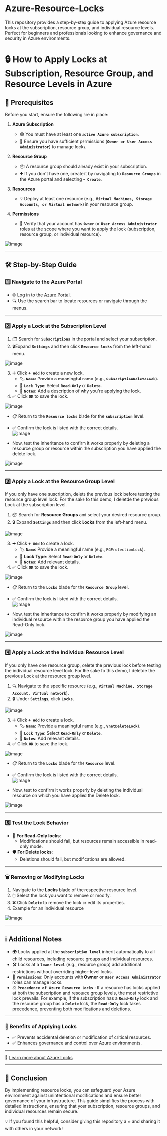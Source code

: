 # Azure-Resource-Locks
This repository provides a step-by-step guide to applying Azure resource locks at the subscription, resource group, and individual resource levels. Perfect for beginners and professionals looking to enhance governance and security in Azure environments.

# 🔒 How to Apply Locks at Subscription, Resource Group, and Resource Levels in Azure  

## 📝 **Prerequisites**  

Before you start, ensure the following are in place:  

1. **Azure Subscription**  
   - 🟢 You must have at least one **`active Azure subscription`**.  
   - 🔑 Ensure you have sufficient permissions (**`Owner or User Access Administrator`**) to manage locks.  

2. **Resource Group**  
   - 📦 A resource group should already exist in your subscription.  
   - ➕ If you don't have one, create it by navigating to **`Resource Groups`** in the Azure portal and selecting **`+ Create`**.

3. **Resources**  
   - 💡 Deploy at least one resource (e.g., **`Virtual Machines, Storage Accounts, or Virtual network`**) in your resource group.

4. **Permissions**  
   - 👤 Verify that your account has **`Owner`** or **`User Access Administrator`** roles at the scope where you want to apply the lock (subscription, resource group, or individual resource).  

![image](https://github.com/user-attachments/assets/83c2a4a7-03da-4d60-9bb7-277791076c55)

---

## 🛠️ **Step-by-Step Guide**  

### 1️⃣ **Navigate to the Azure Portal**  
- 🌐 Log in to the [Azure Portal](https://portal.azure.com/).  
- 🔍 Use the search bar to locate resources or navigate through the menus.  

---

### 2️⃣ **Apply a Lock at the Subscription Level**  
1. 🗂️ Search for **`Subscriptions`** in the portal and select your subscription.  
2. 🔒Expand **`Settings`** and then click **`Resource locks`** from the left-hand menu.

 ![image](https://github.com/user-attachments/assets/d46aa0f6-3453-4304-be45-c9e3fd11593c)
 
3. ➕ Click **`+ Add`** to create a new lock.  
   - 🏷️ **`Name`**: Provide a meaningful name (e.g., **`SubscriptionDeleteLock`**).  
   - 🔑 **`Lock Type`**: Select **`Read-Only`** or **`Delete`**.  
   - 📝 **`Notes`**: Add a description of why you're applying the lock.  
4. ✅ Click **`OK`** to save the lock.  

![image](https://github.com/user-attachments/assets/4ff97ea5-0ffe-4c03-adc3-92a666bf857e)

- 📋 Return to the **`Resource locks`** blade for the  **`subscription`** level.
- ✅ Confirm the lock is listed with the correct details.  
![image](https://github.com/user-attachments/assets/f80866b7-8593-4e06-b55a-5f2d08f46db3)

- Now, test the inheritance to confirm it works properly by deleting a resource group or resource within the subscription you have applied the delete lock.

![image](https://github.com/user-attachments/assets/49bd9a2e-473d-4f72-972e-be6fdfac78b1)

---

### 3️⃣ **Apply a Lock at the Resource Group Level**  

If you only have one suscription, delete the previous lock before testing the resource group level lock. For the sake fo this demo, I deletde the previous Lock at the subscription level.
1. 📦 Search for **Resource Groups** and select your desired resource group.  
2. 🔒 Expand **`Settings`** and then click **Locks** from the left-hand menu.

![image](https://github.com/user-attachments/assets/31220b99-cd22-40f6-8cc8-def076fa87f6)

3. ➕ Click **`+ Add`** to create a lock.  
   - 🏷️ **`Name`**: Provide a meaningful name (e.g., `RGProtectionLock`).  
   - 🔑 **Lock Type**: Select **`Read-Only`** or **`Delete`**.  
   - 📝 **`Notes`**: Add relevant details.  
4. ✅ Click **`OK`** to save the lock.  

![image](https://github.com/user-attachments/assets/629f2cfa-b80a-4f0a-84c3-797e5be0f25e)

 - 📋 Return to the **`Locks`** blade for the  **`Resource Group`** level.
 - ✅ Confirm the lock is listed with the correct details.  
![image](https://github.com/user-attachments/assets/54a1af03-c023-4378-beca-8d336aba7d3b)

 - Now, test the inheritance to confirm it works properly by modifying an individual resource within the resource group you have applied the Read-Only lock.

![image](https://github.com/user-attachments/assets/4465d5d9-a8cd-444c-8f29-5ce95ce91867)

---

### 4️⃣ **Apply a Lock at the Individual Resource Level**  

If you only have one resource group, delete the previous lock before testing the individual resource level lock. For the sake fo this demo, I deletde the previous Lock at the resource group level.
1. 🔍 Navigate to the specific resource (e.g., **`Virtual Machine, Storage Account, Virtual network`**).  
2. 🔒 Under **`Settings`**, click **`Locks`**.

![image](https://github.com/user-attachments/assets/5ec2c235-4eb4-4cde-982c-5ab1e521c49e)

3. ➕ Click **`+ Add`** to create a lock.  
   - 🏷️ **`Name`**: Provide a meaningful name (e.g., **`VnetDeleteLock`**).  
   - 🔑 **`Lock Type`**: Select **`Read-Only`** or **`Delete`**.  
   - 📝 **`Notes`**: Add relevant details.  
4. ✅ Click **`OK`** to save the lock.  

![image](https://github.com/user-attachments/assets/ccb92b59-9f05-44ef-8e79-4b31620207a3)

 - 📋 Return to the **`Locks`** blade for the  **`Resource`** level.
 - ✅ Confirm the lock is listed with the correct details.  
![image](https://github.com/user-attachments/assets/6355cf68-64ea-4d10-9d90-4f5b604a4e4b)

 - Now, test to confirm it works properly by deleting the individual resource on which you have applied the Delete lock.

![image](https://github.com/user-attachments/assets/000087f5-1987-479a-a9a7-54fd26fc44e4)

---

### 5️⃣ **Test the Lock Behavior**  
- 🛑 **For Read-Only locks**:  
  - Modifications should fail, but resources remain accessible in read-only mode.  
- 🛡️ **For Delete locks**:  
  - Deletions should fail, but modifications are allowed.  

---

### 🗑️ **Removing or Modifying Locks**  
1. Navigate to the **Locks** blade of the respective resource level.  
2. 🖱️ Select the lock you want to remove or modify.  
3. ❌ Click **`Delete`** to remove the lock or edit its properties.
4. Example for an individual resource.
   
![image](https://github.com/user-attachments/assets/302563eb-4d17-465e-86a0-209299336271)

---

## ℹ️ **Additional Notes**  

- 🌍 Locks applied at the **`subscription level`** inherit automatically to all child resources, including resource groups and individual resources.  
- 🛠️ Locks at a **`lower level`** (e.g., resource group) add additional restrictions without overriding higher-level locks.  
- 🔑 **`Permissions`**: Only accounts with **Owner** or **`User Access Administrator`** roles can manage locks.  
- ⚖️ **`Precedence of Azure Resource Locks`**  : If a resource has locks applied at both the subscription and resource group levels, the most restrictive lock prevails. For example, if the subscription has a **`Read-Only`** lock and the resource group has a **`Delete`** lock, the **`Read-Only`** lock takes precedence, preventing both modifications and deletions.

---

### 🚀 **Benefits of Applying Locks**  
- ✅ Prevents accidental deletion or modification of critical resources.  
- ✅ Enhances governance and control over Azure environments.  

---

🔗 [Learn more about Azure Locks](https://learn.microsoft.com/en-us/azure/azure-resource-manager/management/lock-resources)  

---

## 🌟 **Conclusion**

By implementing resource locks, you can safeguard your Azure environment against unintentional modifications and ensure better governance of your infrastructure. This guide simplifies the process with detailed instructions, ensuring that your subscription, resource groups, and individual resources remain secure.

💡 If you found this helpful, consider giving this repository a ⭐ and sharing it with others in your network!

